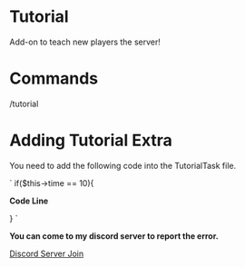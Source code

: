 # Tutorial
Add-on to teach new players the server!


# Commands
/tutorial


# Adding Tutorial Extra
You need to add the following code into the TutorialTask ​​file.

`
if($this->time == 10){     

**Code Line**     

}
`

**You can come to my discord server to report the error.**

[Discord Server Join](https://discord.gg/kBdTACc)
